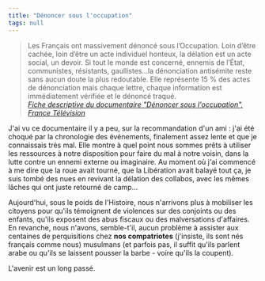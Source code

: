 ```yaml
---
title: "Dénoncer sous l'occupation"
tags: null
---
```


> Les Français ont massivement dénoncé sous l’Occupation. Loin d’être cachée,
> loin d’être un acte individuel honteux, la délation est un acte social, un
> devoir. Si tout le monde est concerné, ennemis de l’État, communistes,
> résistants, gaullistes...la dénonciation antisémite reste sans aucun doute la
> plus redoutable. Elle représente 15 % des actes de dénonciation mais chaque
> lettre, chaque information est immédiatement vérifiée et le dénoncé traqué.  
> <cite><a href="http://www.france3.fr/emissions/documentaires/20h45-denoncer-sous-l-occupation_116738">Fiche
> descriptive du documentaire "Dénoncer sous l'occupation", France
> Télévision</a></cite>

J'ai vu ce documentaire il y a peu, sur la recommandation d'un ami : j'ai été
choqué par la chronologie des événements, finalement assez lente et que je
connaissais très mal. Elle montre à quel point nous sommes prêts à utiliser les
ressources à notre disposition pour faire du mal à notre voisin, dans la lutte
contre un ennemi externe ou imaginaire. Au moment où j'ai commencé à me dire que
la roue avait tourné, que la Libération avait balayé tout ça, je suis tombé des
nues en revivant la délation des collabos, avec les mêmes lâches qui ont juste
retourné de camp…

Aujourd'hui, sous le poids de l'Histoire, nous n'arrivons plus à mobiliser les
citoyens pour qu'ils témoignent de violences sur des conjoints ou des enfants,
qu'ils exposent des abus fiscaux ou des malversations d'affaires. En revanche,
nous n'avons, semble-t'il, aucun problème à assister aux centaines de
perquisitions chez **nos compatriotes** (j'insiste, ils sont nés français comme
nous) musulmans (et parfois pas, il suffit qu'ils parlent arabe ou qu'ils se
laissent pousser la barbe - voire qu'ils la coupent).

L'avenir est un long passé.
